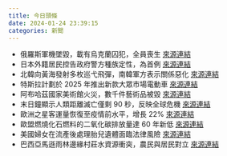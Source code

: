 ```yaml
---
title: 今日頭條
date: 2024-01-24 23:39:15
categories: 新聞            
---
```

- 俄羅斯軍機墜毀，載有烏克蘭囚犯，全員喪生 [來源連結](https://www.japantimes.co.jp/news/2024/01/24/world/russia-plane-crash/)
- 日本外籍居民控告政府警方種族定性，為首例 [來源連結](https://www.japantimes.co.jp/news/2024/01/24/japan/crime-legal/police-racial-profiling-lawsuit/)
- 北韓向黃海發射多枚巡弋飛彈，南韓軍方表示關係惡化 [來源連結](https://www.japantimes.co.jp/news/2024/01/24/asia-pacific/politics/north-korea-cruise-missiles-yellow-sea/)
- 特斯拉計劃於 2025 年推出新款大眾市場電動車 [來源連結](https://www.theguardian.com/technology/2024/jan/24/tesla-new-car-model-2025)
- 阿布哈茲國家美術館火災，數千件藝術品被毀 [來源連結](https://edition.cnn.com/2024/01/24/style/abkhazia-georgia-national-gallery-fire/index.html)
- 末日鐘顯示人類距離滅亡僅剩 90 秒，反映全球危機 [來源連結](https://www.npr.org/2024/01/24/1226527897/doomsday-clock-signals-existential-threats-of-nuclear-climate-ai)
- 歐洲之星客運量恢復至疫情前水平，增長 22% [來源連結](https://www.theguardian.com/business/2024/jan/24/eurostar-passenger-numbers-back-to-pre-covid-levels)
- 歐盟燃燒化石燃料的二氧化碳排放量達 60 年新低 [來源連結](https://www.theguardian.com/environment/2024/jan/24/eu-fossil-fuel-co2-emissions-hit-60-year-low)
- 美國婦女在流產後處理胎兒遺體面臨法律風險 [來源連結](https://www.theguardian.com/society/2024/jan/24/us-miscarriage-laws-abortion-rights-options)
- 巴西亞馬遜雨林邊緣村莊水資源衝突，農民與居民對立 [來源連結](https://www.theguardian.com/global-development/2024/jan/24/haroldo-betcel-water-battle-amazon-resources-survival)


